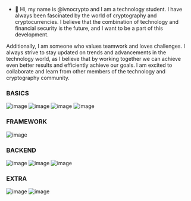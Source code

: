 - 👋 Hi, my name is @ivnocrypto and I am a technology student. I have always been fascinated by the world of cryptography and cryptocurrencies. I believe that the combination of technology and financial security is the future, and I want to be a part of this development.

Additionally, I am someone who values teamwork and loves challenges. I always strive to stay updated on trends and advancements in the technology world, as I believe that by working together we can achieve even better results and efficiently achieve our goals. I am excited to collaborate and learn from other members of the technology and cryptography community.


### BASICS

![image](https://icongr.am/devicon/html5-original-wordmark.svg?size=40&color=currentColor) 
![image](https://icongr.am/devicon/css3-original.svg?size=30&color=ffffff) 
![image](https://icongr.am/devicon/javascript-original.svg?size=30&color=ffffff) 
![image](https://icongr.am/devicon/typescript-original.svg?size=30&color=ffffff)

### FRAMEWORK

![image](https://user-images.githubusercontent.com/112492580/210075015-53db6c62-3cd9-4e22-a29f-9f2e11d26f16.png)


### BACKEND

![image](https://user-images.githubusercontent.com/112492580/210075172-9b967819-066f-4a9d-832a-6e4d821e88ed.png)
![image](https://icongr.am/devicon/postgresql-original-wordmark.svg?size=40&color=ffffff)
![image](https://icongr.am/devicon/mongodb-original-wordmark.svg?size=40&color=ffffff)



### EXTRA

![image](https://user-images.githubusercontent.com/112492580/210075330-58b1fa9d-5802-4824-94a8-a392ce1b5411.png) 
![image](https://icongr.am/devicon/git-original.svg?size=40&color=currentColor)
